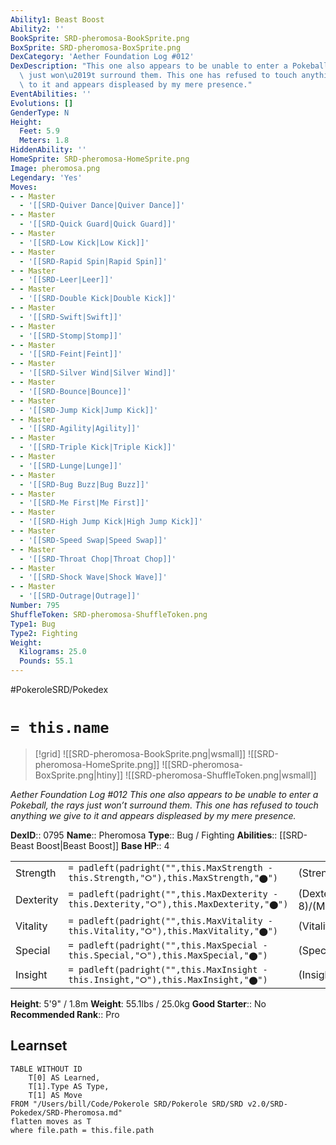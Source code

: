 ```yaml
---
Ability1: Beast Boost
Ability2: ''
BookSprite: SRD-pheromosa-BookSprite.png
BoxSprite: SRD-pheromosa-BoxSprite.png
DexCategory: 'Aether Foundation Log #012'
DexDescription: "This one also appears to be unable to enter a Pokeball, the rays\
  \ just won\u2019t surround them. This one has refused to touch anything we give\
  \ to it and appears displeased by my mere presence."
EventAbilities: ''
Evolutions: []
GenderType: N
Height:
  Feet: 5.9
  Meters: 1.8
HiddenAbility: ''
HomeSprite: SRD-pheromosa-HomeSprite.png
Image: pheromosa.png
Legendary: 'Yes'
Moves:
- - Master
  - '[[SRD-Quiver Dance|Quiver Dance]]'
- - Master
  - '[[SRD-Quick Guard|Quick Guard]]'
- - Master
  - '[[SRD-Low Kick|Low Kick]]'
- - Master
  - '[[SRD-Rapid Spin|Rapid Spin]]'
- - Master
  - '[[SRD-Leer|Leer]]'
- - Master
  - '[[SRD-Double Kick|Double Kick]]'
- - Master
  - '[[SRD-Swift|Swift]]'
- - Master
  - '[[SRD-Stomp|Stomp]]'
- - Master
  - '[[SRD-Feint|Feint]]'
- - Master
  - '[[SRD-Silver Wind|Silver Wind]]'
- - Master
  - '[[SRD-Bounce|Bounce]]'
- - Master
  - '[[SRD-Jump Kick|Jump Kick]]'
- - Master
  - '[[SRD-Agility|Agility]]'
- - Master
  - '[[SRD-Triple Kick|Triple Kick]]'
- - Master
  - '[[SRD-Lunge|Lunge]]'
- - Master
  - '[[SRD-Bug Buzz|Bug Buzz]]'
- - Master
  - '[[SRD-Me First|Me First]]'
- - Master
  - '[[SRD-High Jump Kick|High Jump Kick]]'
- - Master
  - '[[SRD-Speed Swap|Speed Swap]]'
- - Master
  - '[[SRD-Throat Chop|Throat Chop]]'
- - Master
  - '[[SRD-Shock Wave|Shock Wave]]'
- - Master
  - '[[SRD-Outrage|Outrage]]'
Number: 795
ShuffleToken: SRD-pheromosa-ShuffleToken.png
Type1: Bug
Type2: Fighting
Weight:
  Kilograms: 25.0
  Pounds: 55.1
---
```


#PokeroleSRD/Pokedex

# `= this.name`

> [!grid]
> ![[SRD-pheromosa-BookSprite.png|wsmall]]
> ![[SRD-pheromosa-HomeSprite.png]]
> ![[SRD-pheromosa-BoxSprite.png|htiny]]
> ![[SRD-pheromosa-ShuffleToken.png|wsmall]]


*Aether Foundation Log #012*
*This one also appears to be unable to enter a Pokeball, the rays just won’t surround them. This one has refused to touch anything we give to it and appears displeased by my mere presence.*

**DexID**:: 0795
**Name**:: Pheromosa
**Type**:: Bug / Fighting
**Abilities**:: [[SRD-Beast Boost|Beast Boost]]
**Base HP**:: 4

|           |                                                                                        |                                          |
| --------- | -------------------------------------------------------------------------------------- | ---------------------------------------- |
| Strength  | `= padleft(padright("",this.MaxStrength - this.Strength,"⭘"),this.MaxStrength,"⬤")`    | (Strength::7)/(MaxStrength::7)   |
| Dexterity | `= padleft(padright("",this.MaxDexterity - this.Dexterity,"⭘"),this.MaxDexterity,"⬤")` | (Dexterity:: 8)/(MaxDexterity::8) |
| Vitality  | `= padleft(padright("",this.MaxVitality - this.Vitality,"⭘"),this.MaxVitality,"⬤")`    | (Vitality::3)/(MaxVitality::3)   |
| Special   | `= padleft(padright("",this.MaxSpecial - this.Special,"⭘"),this.MaxSpecial,"⬤")`       | (Special::7)/(MaxSpecial::7)     |
| Insight   | `= padleft(padright("",this.MaxInsight - this.Insight,"⭘"),this.MaxInsight,"⬤")`       | (Insight::3)/(MaxInsight::3)     |

**Height**: 5'9" / 1.8m
**Weight**: 55.1lbs / 25.0kg
**Good Starter**:: No
**Recommended Rank**:: Pro

## Learnset

```dataview
TABLE WITHOUT ID
    T[0] AS Learned,
    T[1].Type AS Type,
    T[1] AS Move
FROM "/Users/bill/Code/Pokerole SRD/Pokerole SRD/SRD v2.0/SRD-Pokedex/SRD-Pheromosa.md"
flatten moves as T
where file.path = this.file.path
```

